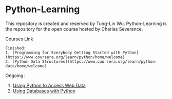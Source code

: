# Python-Learning
This repository is created and reserved by Tung-Lin Wu.
Python-Learning is the repository for the open course hosted by Charles Severance.

Courses Link
```
Finished: 
1. [Programming for Everybody Getting Started with Python](https://www.coursera.org/learn/python/home/welcome)
2. [Python Data Structures](https://www.coursera.org/learn/python-data/home/welcome)
```
Ongoing:
1. [Using Python to Access Web Data](https://www.coursera.org/learn/python-network-data/home/welcome)
2. [Using Databases with Python](https://www.coursera.org/learn/python-databases)
